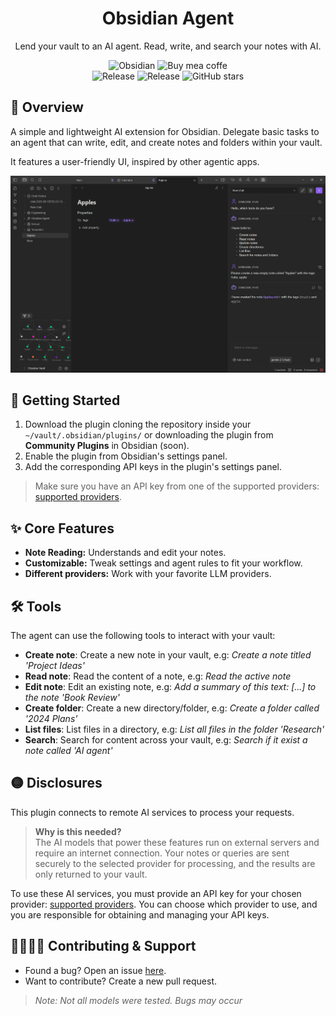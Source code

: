 <h1 align="center">Obsidian Agent</h1>

<p align="center">
  Lend your vault to an AI agent. Read, write, and search your notes with AI.<br/>
</p>

<div align="center">
  <div>
    <a href="https://obsidian.md/" style="text-decoration: none">
      <img src="https://img.shields.io/badge/Obsidian-%23483699.svg?&logo=obsidian&logoColor=white" alt="Obsidian" height="25px">
    </a>
    <a href="https://coff.ee/themanuelml" style="text-decoration: none">
      <img src="https://img.shields.io/badge/Buy%20Me%20a%20Coffee-ffdd00?&logo=buy-me-a-coffee&logoColor=black" alt="Buy mea coffe" height="25px">
    </a>
  </div>
  <div>
    <a href="https://github.com/TheManuelML/obsidian-agent" style="text-decoration: none">
      <img src="https://img.shields.io/badge/Release-1.0.0-blueviolet" alt="Release" height="25px">
    </a>
    <a href="https://github.com/TheManuelML/obsidian-agent" style="text-decoration: none">
      <img src="https://img.shields.io/badge/Licence-MIT-D93192" alt="Release" height="25px">
    </a>
    <a href="https://github.com/TheManuelML/obsidian-agent" style="text-decoration: none">
      <img src="https://img.shields.io/github/stars/TheManuelML/obsidian-agent?style=social" alt="GitHub stars" height="25px">
    </a>
  </div>
</div>

## 🚀 Overview
A simple and lightweight AI extension for Obsidian. Delegate basic tasks to an agent that can write, edit, and create notes and folders within your vault.

It features a user-friendly UI, inspired by other agentic apps.

<p>
  <img src="imgs/chat-overview.png" alt="Obsidian Agent Chat Overview"/>
</p>


## 🧠 Getting Started

1. Download the plugin cloning the repository inside your `~/vault/.obsidian/plugins/` or downloading the plugin from **Community Plugins** in Obsidian (soon).
2. Enable the plugin from Obsidian's settings panel.
3. Add the corresponding API keys in the plugin's settings panel.

> Make sure you have an API key from one of the supported providers: [supported providers](./docs/providers.md).


## ✨ Core Features
<ul>
  <li><b>Note Reading:</b> Understands and edit your notes.</li>
  <li><b>Customizable:</b> Tweak settings and agent rules to fit your workflow.</li>
  <li><b>Different providers:</b> Work with your favorite LLM providers.</li>
</ul>


## 🛠️ Tools

The agent can use the following tools to interact with your vault:

- **Create note**: Create a new note in your vault, e.g: *Create a note titled 'Project Ideas'*
- **Read note**: Read the content of a note, e.g: *Read the active note*
- **Edit note**: Edit an existing note, e.g: *Add a summary of this text: [...] to the note 'Book Review'*
- **Create folder**: Create a new directory/folder, e.g: *Create a folder called '2024 Plans'*
- **List files**: List files in a directory, e.g: *List all files in the folder 'Research'*
- **Search**: Search for content across your vault, e.g: *Search if it exist a note called 'AI agent'*


## 🟡 Disclosures
This plugin connects to remote AI services to process your requests.

> **Why is this needed?**  
> The AI models that power these features run on external servers and require an internet connection. Your notes or queries are sent securely to the selected provider for processing, and the results are only returned to your vault.

To use these AI services, you must provide an API key for your chosen provider: [supported providers](./docs/providers.md). You can choose which provider to use, and you are responsible for obtaining and managing your API keys.


## 🫱🏼‍🫲🏼 Contributing & Support

- Found a bug? Open an issue [here](https://github.com/TheManuelML/obsidian-agent/issues).  
- Want to contribute? Create a new pull request.
> *Note: Not all models were tested. Bugs may occur*
